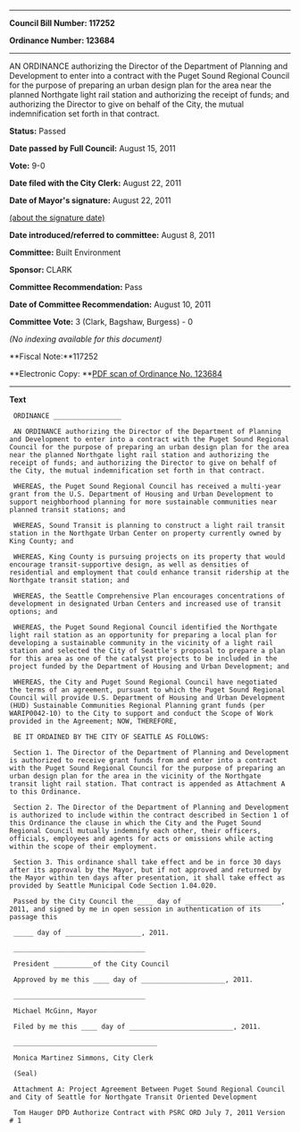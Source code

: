 

********

**Council Bill Number: 117252**
   
**Ordinance Number: 123684**
********

 AN ORDINANCE authorizing the Director of the Department of Planning and Development to enter into a contract with the Puget Sound Regional Council for the purpose of preparing an urban design plan for the area near the planned Northgate light rail station and authorizing the receipt of funds; and authorizing the Director to give on behalf of the City, the mutual indemnification set forth in that contract.

**Status:** Passed
   
**Date passed by Full Council:** August 15, 2011
   
**Vote:** 9-0
   
**Date filed with the City Clerk:** August 22, 2011
   
**Date of Mayor's signature:** August 22, 2011
   
[(about the signature date)](/~public/approvaldate.htm)
   
   
   
**Date introduced/referred to committee:** August 8, 2011
   
**Committee:** Built Environment
   
**Sponsor:** CLARK
   
**Committee Recommendation:** Pass
   
**Date of Committee Recommendation:** August 10, 2011
   
**Committee Vote:** 3 (Clark, Bagshaw, Burgess) - 0
   
   
_(No indexing available for this document)_

**Fiscal Note:**117252

**Electronic Copy: **[PDF scan of Ordinance No. 123684](/~archives/Ordinances/Ord_123684.pdf)

********

**Text**
   
```
 ORDINANCE _________________

 AN ORDINANCE authorizing the Director of the Department of Planning and Development to enter into a contract with the Puget Sound Regional Council for the purpose of preparing an urban design plan for the area near the planned Northgate light rail station and authorizing the receipt of funds; and authorizing the Director to give on behalf of the City, the mutual indemnification set forth in that contract.

 WHEREAS, the Puget Sound Regional Council has received a multi-year grant from the U.S. Department of Housing and Urban Development to support neighborhood planning for more sustainable communities near planned transit stations; and

 WHEREAS, Sound Transit is planning to construct a light rail transit station in the Northgate Urban Center on property currently owned by King County; and

 WHEREAS, King County is pursuing projects on its property that would encourage transit-supportive design, as well as densities of residential and employment that could enhance transit ridership at the Northgate transit station; and

 WHEREAS, the Seattle Comprehensive Plan encourages concentrations of development in designated Urban Centers and increased use of transit options; and

 WHEREAS, the Puget Sound Regional Council identified the Northgate light rail station as an opportunity for preparing a local plan for developing a sustainable community in the vicinity of a light rail station and selected the City of Seattle's proposal to prepare a plan for this area as one of the catalyst projects to be included in the project funded by the Department of Housing and Urban Development; and

 WHEREAS, the City and Puget Sound Regional Council have negotiated the terms of an agreement, pursuant to which the Puget Sound Regional Council will provide U.S. Department of Housing and Urban Development (HUD) Sustainable Communities Regional Planning grant funds (per WARIP0042-10) to the City to support and conduct the Scope of Work provided in the Agreement; NOW, THEREFORE,

 BE IT ORDAINED BY THE CITY OF SEATTLE AS FOLLOWS:

 Section 1. The Director of the Department of Planning and Development is authorized to receive grant funds from and enter into a contract with the Puget Sound Regional Council for the purpose of preparing an urban design plan for the area in the vicinity of the Northgate transit light rail station. That contract is appended as Attachment A to this Ordinance.

 Section 2. The Director of the Department of Planning and Development is authorized to include within the contract described in Section 1 of this Ordinance the clause in which the City and the Puget Sound Regional Council mutually indemnify each other, their officers, officials, employees and agents for acts or omissions while acting within the scope of their employment.

 Section 3. This ordinance shall take effect and be in force 30 days after its approval by the Mayor, but if not approved and returned by the Mayor within ten days after presentation, it shall take effect as provided by Seattle Municipal Code Section 1.04.020.

 Passed by the City Council the ____ day of ________________________, 2011, and signed by me in open session in authentication of its passage this

 _____ day of ___________________, 2011.

 _________________________________

 President __________of the City Council

 Approved by me this ____ day of _____________________, 2011.

 _________________________________

 Michael McGinn, Mayor

 Filed by me this ____ day of __________________________, 2011.

 ____________________________________

 Monica Martinez Simmons, City Clerk

 (Seal)

 Attachment A: Project Agreement Between Puget Sound Regional Council and City of Seattle for Northgate Transit Oriented Development

 Tom Hauger DPD Authorize Contract with PSRC ORD July 7, 2011 Version # 1

```
